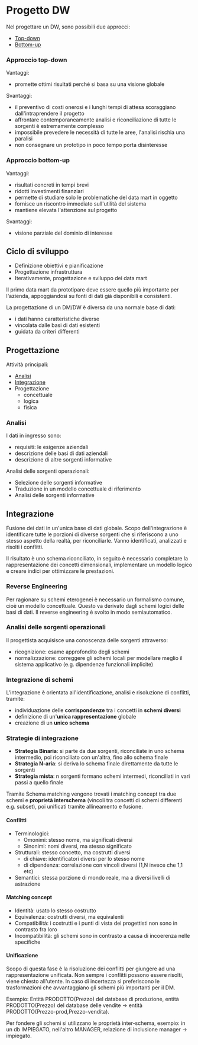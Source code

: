 # Progetto DW
Nel progettare un DW, sono possibili due approcci:

* [Top-down](#top-down)
* [Bottom-up](#bottom-up)

### <a name="top-down"></a>Approccio top-down
Vantaggi:

  * promette ottimi risultati perché si basa su una visione globale

Svantaggi:

  * il preventivo di costi onerosi e i lunghi tempi di attesa scoraggiano dall'intraprendere il progetto
  * affrontare contemporaneamente analisi e riconciliazione di tutte le sorgenti è estremamente complesso
  * impossibile prevedere le necessità di tutte le aree, l'analisi rischia una paralisi
  * non consegnare un prototipo in poco tempo porta disinteresse

### <a name="bottom-up"></a>Approccio bottom-up
Vantaggi:

* risultati concreti in tempi brevi
* ridotti investimenti finanziari
* permette di studiare solo le problematiche del data mart in oggetto
* fornisce un riscontro immediato sull'utilità del sistema
* mantiene elevata l'attenzione sul progetto

Svantaggi:
* visione parziale del dominio di interesse

## Ciclo di sviluppo
* Definizione obiettivi e pianificazione
* Progettazione infrastruttura
* Iterativamente, progettazione e sviluppo dei data mart

Il primo data mart da prototipare deve essere quello più importante per l'azienda, appoggiandosi su fonti di dati già disponibili e consistenti.

La progettazione di un DM/DW è diversa da una normale base di dati:

* i dati hanno caratteristiche diverse
* vincolata dalle basi di dati esistenti
* guidata da criteri differenti

## Progettazione
Attività principali:

* [Analisi](#analisi)
* [Integrazione](#integrazione)
* Progettazione
  * concettuale
  * logica
  * fisica

### <a name="analisi"></a>Analisi
I dati in ingresso sono:
* requisiti: le esigenze aziendali
* descrizione delle basi di dati aziendali
* descrizione di altre sorgenti informative

Analisi delle sorgenti operazionali:
* Selezione delle sorgenti informative
* Traduzione in un modello concettuale di riferimento
* Analisi delle sorgenti informative

## <a name="integrazione"></a>Integrazione
Fusione dei dati in un'unica base di dati globale. Scopo dell'integrazione è identificare tutte le porzioni di diverse sorgenti che si riferiscono a uno stesso aspetto della realtà, per riconciliarle. Vanno identificati, analizzati e risolti i conflitti.

Il risultato è uno schema riconciliato, in seguito è necessario completare la rappresentazione dei concetti dimensionali, implementare un modello logico e creare indici per ottimizzare le prestazioni.

### Reverse Engineering
Per ragionare su schemi eterogenei è necessario un formalismo comune, cioè un modello concettuale. Questo va derivato dagli schemi logici delle basi di dati. Il reverse engineering è svolto in modo semiautomatico.

### Analisi delle sorgenti operazionali
Il progettista acquisisce una conoscenza delle sorgenti attraverso:

* ricognizione: esame approfondito degli schemi
* normalizzazione: correggere gli schemi locali per modellare meglio il sistema applicativo (e.g. dipendenze funzionali implicite)

### Integrazione di schemi
L'integrazione è orientata all'identificazione, analisi e risoluzione di conflitti, tramite:
* individuazione delle **corrispondenze** tra i concetti in **schemi diversi**
* definizione di un'**unica rappresentazione** globale
* creazione di un **unico schema**

### Strategie di integrazione
* **Strategia Binaria**: si parte da due sorgenti, riconciliate in uno schema intermedio, poi riconciliato con un'altra, fino allo schema finale
* **Strategia N-aria**: si deriva lo schema finale direttamente da tutte le sorgenti
* **Strategia mista**: n sorgenti formano schemi intermedi, riconciliati in vari passi a quello finale

Tramite Schema matching vengono trovati i matching concept tra due schemi e **proprietà interschema** (vincoli tra concetti di schemi differenti e.g. subset), poi unificati tramite allineamento e fusione.

#### Conflitti
* Terminologici:
  * Omonimi: stesso nome, ma significati diversi
  * Sinonimi: nomi diversi, ma stesso significato
* Strutturali: stesso concetto, ma costrutti diversi
  * di chiave: identificatori diversi per lo stesso nome
  * di dipendenza: correlazione con vincoli diversi (1,N invece che 1,1 etc)
* Semantici: stessa porzione di mondo reale, ma a diversi livelli di astrazione

#### Matching concept
* Identità: usato lo stesso costrutto
* Equivalenza: costrutti diversi, ma equivalenti
* Compatibilità: i costrutti e i punti di vista dei progettisti non sono in contrasto fra loro
* Incompatibilità: gli schemi sono in contrasto a causa di incoerenza nelle specifiche

#### Unificazione
Scopo di questa fase è la risoluzione dei conflitti per giungere ad una rappresentazione unificata.
Non sempre i conflitti possono essere risolti, viene chiesto all'utente.
In caso di incertezza si preferiscono le trasformazioni che avvantaggiano gli schemi più importanti per il DM.

Esempio: Entità PRODOTTO(Prezzo) del database di produzione, entità PRODOTTO(Prezzo) del database delle vendite -> entità PRODOTTO(Prezzo-prod,Prezzo-vendita).

Per fondere gli schemi si utilizzano le proprietà inter-schema, esempio: in un db IMPIEGATO, nell'altro MANAGER, relazione di inclusione manager -> impiegato.
